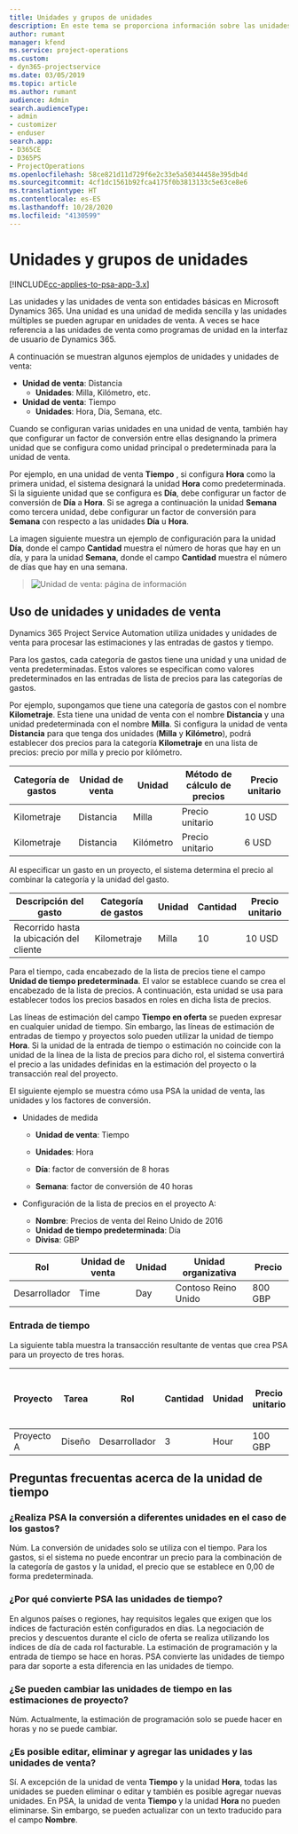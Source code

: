 ```yaml
---
title: Unidades y grupos de unidades
description: En este tema se proporciona información sobre las unidades y las unidades de venta.
author: rumant
manager: kfend
ms.service: project-operations
ms.custom:
- dyn365-projectservice
ms.date: 03/05/2019
ms.topic: article
ms.author: rumant
audience: Admin
search.audienceType:
- admin
- customizer
- enduser
search.app:
- D365CE
- D365PS
- ProjectOperations
ms.openlocfilehash: 58ce821d11d729f6e2c33e5a50344458e395db4d
ms.sourcegitcommit: 4cf1dc1561b92fca4175f0b3813133c5e63ce8e6
ms.translationtype: HT
ms.contentlocale: es-ES
ms.lasthandoff: 10/28/2020
ms.locfileid: "4130599"
---
```

# <a name="unit-groups-and-units"></a>Unidades y grupos de unidades

[!INCLUDE[cc-applies-to-psa-app-3.x](../includes/cc-applies-to-psa-app-3x.md)]

Las unidades y las unidades de venta son entidades básicas en Microsoft Dynamics 365. Una unidad es una unidad de medida sencilla y las unidades múltiples se pueden agrupar en unidades de venta. A veces se hace referencia a las unidades de venta como programas de unidad en la interfaz de usuario de Dynamics 365. 

A continuación se muestran algunos ejemplos de unidades y unidades de venta:
 
- **Unidad de venta**: Distancia 
    - **Unidades**: Milla, Kilómetro, etc.
- **Unidad de venta**: Tiempo
    - **Unidades**: Hora, Día, Semana, etc. 

Cuando se configuran varias unidades en una unidad de venta, también hay que configurar un factor de conversión entre ellas designando la primera unidad que se configura como unidad principal o predeterminada para la unidad de venta. 

Por ejemplo, en una unidad de venta **Tiempo** , si configura **Hora** como la primera unidad, el sistema designará la unidad **Hora** como predeterminada. Si la siguiente unidad que se configura es **Día**, debe configurar un factor de conversión de **Día** a **Hora**. Si se agrega a continuación la unidad **Semana** como tercera unidad, debe configurar un factor de conversión para **Semana** con respecto a las unidades **Día** u **Hora**. 

La imagen siguiente muestra un ejemplo de configuración para la unidad **Día**, donde el campo **Cantidad** muestra el número de horas que hay en un día, y para la unidad **Semana**, donde el campo **Cantidad** muestra el número de días que hay en una semana.

> ![Unidad de venta: página de información](media/advanced-2.png)

## <a name="using-units-and-unit-groups"></a>Uso de unidades y unidades de venta

Dynamics 365 Project Service Automation utiliza unidades y unidades de venta para procesar las estimaciones y las entradas de gastos y tiempo. 

Para los gastos, cada categoría de gastos tiene una unidad y una unidad de venta predeterminadas. Estos valores se especifican como valores predeterminados en las entradas de lista de precios para las categorías de gastos. 

Por ejemplo, supongamos que tiene una categoría de gastos con el nombre **Kilometraje**. Esta tiene una unidad de venta con el nombre **Distancia** y una unidad predeterminada con el nombre **Milla**. Si configura la unidad de venta **Distancia** para que tenga dos unidades (**Milla** y **Kilómetro**), podrá establecer dos precios para la categoría **Kilometraje** en una lista de precios: precio por milla y precio por kilómetro.

| Categoría de gastos  | Unidad de venta  | Unidad      | Método de cálculo de precios  | Precio unitario  |
|-------------------|---------------|-----------|-------------------|-------------------|
| Kilometraje           | Distancia      | Milla      | Precio unitario    | 10 USD            |
| Kilometraje           | Distancia      | Kilómetro | Precio unitario    |  6 USD            |

Al especificar un gasto en un proyecto, el sistema determina el precio al combinar la categoría y la unidad del gasto. 

| Descripción del gasto        | Categoría de gastos  | Unidad  | Cantidad  | Precio unitario   |
|----------------------------|---------------------|-------|-----------|----------------|
| Recorrido hasta la ubicación del cliente | Kilometraje             | Milla  | 10        | 10 USD         |

Para el tiempo, cada encabezado de la lista de precios tiene el campo **Unidad de tiempo predeterminada**. El valor se establece cuando se crea el encabezado de la lista de precios. A continuación, esta unidad se usa para establecer todos los precios basados en roles en dicha lista de precios.

Las líneas de estimación del campo **Tiempo en oferta** se pueden expresar en cualquier unidad de tiempo. Sin embargo, las líneas de estimación de entradas de tiempo y proyectos solo pueden utilizar la unidad de tiempo **Hora**. Si la unidad de la entrada de tiempo o estimación no coincide con la unidad de la línea de la lista de precios para dicho rol, el sistema convertirá el precio a las unidades definidas en la estimación del proyecto o la transacción real del proyecto.

El siguiente ejemplo se muestra cómo usa PSA la unidad de venta, las unidades y los factores de conversión.
- Unidades de medida

   - **Unidad de venta**: Tiempo 
   - **Unidades**: Hora 
    
    - **Día**: factor de conversión de 8 horas       
    - **Semana**: factor de conversión de 40 horas  
        
- Configuración de la lista de precios en el proyecto A:

    - **Nombre**: Precios de venta del Reino Unido de 2016 
    - **Unidad de tiempo predeterminada**: Día 
    - **Divisa**: GBP

| Rol      | Unidad de venta | Unidad | Unidad organizativa | Precio   |
|-----------|------------|------|---------------------|---------|
| Desarrollador | Time       | Day  | Contoso Reino Unido          | 800 GBP |

### <a name="time-entry"></a>Entrada de tiempo

La siguiente tabla muestra la transacción resultante de ventas que crea PSA para un proyecto de tres horas.


| Proyecto   | Tarea    | Rol      | Cantidad | Unidad  | Precio unitario | Importe de ventas sin facturar |
|-----------|---------|-----------|----------|-------|------------|-----------------------|
| Proyecto A | Diseño  | Desarrollador | 3        | Hour  | 100 GBP    | 300 GBP               |

## <a name="time-unit-faq"></a>Preguntas frecuentas acerca de la unidad de tiempo

### <a name="does-psa-convert-to-different-units-in-the-case-of-expenses"></a>¿Realiza PSA la conversión a diferentes unidades en el caso de los gastos?
Núm. La conversión de unidades solo se utiliza con el tiempo. Para los gastos, si el sistema no puede encontrar un precio para la combinación de la categoría de gastos y la unidad, el precio que se establece en 0,00 de forma predeterminada.

### <a name="why-does-psa-convert-time-units"></a>¿Por qué convierte PSA las unidades de tiempo?
En algunos países o regiones, hay requisitos legales que exigen que los índices de facturación estén configurados en días. La negociación de precios y descuentos durante el ciclo de oferta se realiza utilizando los índices de día de cada rol facturable. La estimación de programación y la entrada de tiempo se hace en horas. PSA convierte las unidades de tiempo para dar soporte a esta diferencia en las unidades de tiempo.

### <a name="can-time-units-be-changed-on-project-estimates"></a>¿Se pueden cambiar las unidades de tiempo en las estimaciones de proyecto?
Núm. Actualmente, la estimación de programación solo se puede hacer en horas y no se puede cambiar.

### <a name="can-units-and-unit-groups-be-edited-deleted-and-added"></a>¿Es posible editar, eliminar y agregar las unidades y las unidades de venta?
Sí. A excepción de la unidad de venta **Tiempo** y la unidad **Hora**, todas las unidades se pueden eliminar o editar y también es posible agregar nuevas unidades. En PSA, la unidad de venta **Tiempo** y la unidad **Hora** no pueden eliminarse. Sin embargo, se pueden actualizar con un texto traducido para el campo **Nombre**.
